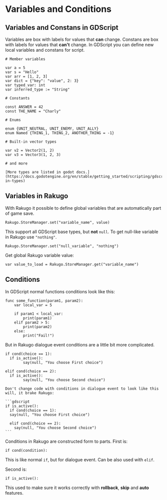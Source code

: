 # Variables and Conditions

## Variables and Constans in GDScript

Variables are box with labels for values that **can** change.
Constans are box with labels for values that **can't** change.
In GDScript you can define new local variables and constans for script.

```gdscript
# Member variables

var a = 5
var s = "Hello"
var arr = [1, 2, 3]
var dict = {"key": "value", 2: 3}
var typed_var: int
var inferred_type := "String"

# Constants

const ANSWER = 42
const THE_NAME = "Charly"

# Enums

enum {UNIT_NEUTRAL, UNIT_ENEMY, UNIT_ALLY}
enum Named {THING_1, THING_2, ANOTHER_THING = -1}

# Built-in vector types

var v2 = Vector2(1, 2)
var v3 = Vector3(1, 2, 3)

# and more
```

```{note}
[More types are listed in godot docs.](https://docs.godotengine.org/en/stable/getting_started/scripting/gdscript/gdscript_basics.html#built-in-types)
```

## Variables in Rakugo

With Rakugo it possible to define global variables that are automatically part of game save.

```gdscript
Rakugo.StoreManager.set("variable_name", value)
```

This support all GDScript base types, but **not** `null`.
To get null-like variable in Rakugo use `"nothing"`.

```gdscript
Rakugo.StoreManager.set("null_variable", "nothing")
```

Get global Rakugo variable value:

```gdscript
var value_to_load = Rakugo.StoreManager.get("variable_name")
```

## Conditions

In GDScript normal functions conditions look like this:

```gdscript
func some_function(param1, param2):
    var local_var = 5

    if param1 < local_var:
        print(param1)
    elif param2 > 5:
        print(param2)
    else:
        print("Fail!")
```

But in Rakugo dialogue event conditions are a little bit more complicated.

```gdscript
if cond(choice == 1):
  if is_active():
        say(null, "You choose First choice")

elif cond(choice == 2):
  if is_active():
        say(null, "You choose Second choice")
```

````{warning}
Don't change code with conditions in dialogue event to look like this will, it brake Rakugo:

```gdscript
if is_active():
  if cond(choice == 1):
  say(null, "You choose First choice")

  elif cond(choice == 2):
    say(null, "You choose Second choice")
```
````

Conditions in Rakugo are constructed form to parts.
First is:

```gdscript
if cond(condition):
```

This is like normal `if`, but for dialogue event.
Can be also used with `elif`.

Second is:

```gdscript
if is_active():
```

This used to make sure it works correctly with **rollback**, **skip** and **auto** features.

